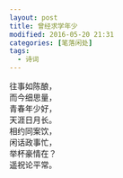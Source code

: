 ```yaml
---
layout: post
title: 曾经求学年少
modified: 2016-05-20 21:31
categories: [笔落闲处]
tags: 
  - 诗词
---
```


往事如陈酿，  
而今细思量，  
青春年少好，  
天涯日月长。  
相约同案饮，  
闲话政事忙，  
举杯豪情在？  
遥祝论平常。